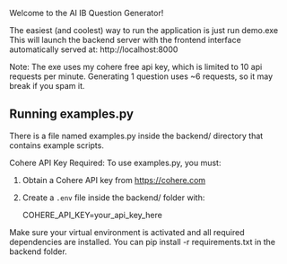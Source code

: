 Welcome to the AI IB Question Generator!

The easiest (and coolest) way to run the application is just run demo.exe
This will launch the backend server with the frontend interface automatically served at:
http://localhost:8000

Note: The exe uses my cohere free api key, which is limited to 10 api requests per minute.
Generating 1 question uses ~6 requests, so it may break if you spam it.


Running examples.py
-------------------
There is a file named examples.py inside the backend/ directory that contains example scripts.

Cohere API Key Required:
To use examples.py, you must:

1. Obtain a Cohere API key from https://cohere.com
2. Create a `.env` file inside the backend/ folder with:

    COHERE_API_KEY=your_api_key_here

Make sure your virtual environment is activated and all required dependencies are installed.
You can pip install -r requirements.txt in the backend folder.

